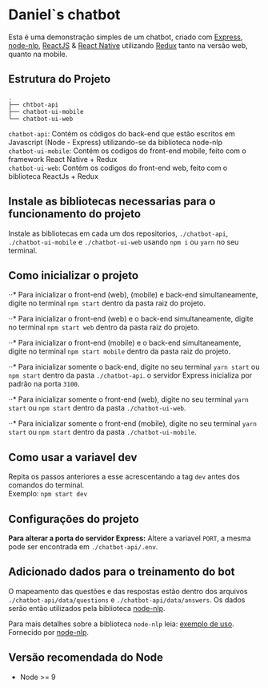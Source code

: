 # Daniel`s chatbot

Esta é uma demonstração simples de um chatbot, criado com [Express](https://expressjs.com/), [node-nlp](https://www.npmjs.com/package/node-nlp), [ReactJS](https://reactjs.org/) & [React Native](https://facebook.github.io/react-native/) utilizando [Redux](https://redux.js.org/) tanto na versão web, quanto na mobile.

## Estrutura do Projeto

```
.
├── chtbot-api
├── chatbot-ui-mobile
└── chatbot-ui-web

```

`chatbot-api`: Contém os códigos do back-end que estão escritos em Javascript (Node - Express) utilizando-se da biblioteca node-nlp  
`chatbot-ui-mobile`: Contém os codigos do front-end mobile, feito com o framework React Native + Redux  
`chatbot-ui-web`: Contém os codigos do front-end web, feito com o biblioteca ReactJs + Redux  

## Instale as bibliotecas necessarias para o funcionamento do projeto

Instale as bibliotecas em cada um dos repositorios, `./chatbot-api`, `./chatbot-ui-mobile` e `./chatbot-ui-web` usando `npm i` ou `yarn` no seu terminal.

## Como inicializar o projeto

⋅⋅* Para inicializar o front-end (web), (mobile) e back-end simultaneamente, digite no terminal `npm start` dentro da pasta raiz do projeto.

⋅⋅* Para inicializar o front-end (web) e o back-end simultaneamente, digite no terminal `npm start web` dentro da pasta raiz do projeto.

⋅⋅* Para inicializar o front-end (mobile) e o back-end simultaneamente, digite no terminal `npm start mobile` dentro da pasta raiz do projeto.

⋅⋅* Para inicializar somente o back-end, digite no seu terminal `yarn start` ou `npm start` dentro da pasta `./chatbot-api`. o servidor Express inicializa por padrão na porta `3100`.

⋅⋅* Para inicializar somente o front-end (web), digite no seu terminal `yarn start` ou `npm start` dentro da pasta `./chatbot-ui-web`.

 ⋅⋅* Para inicializar somente o front-end (mobile), digite no seu terminal `yarn start` ou `npm start` dentro da pasta `./chatbot-ui-mobile`.

## Como usar a variavel dev

Repita os passos anteriores a esse acrescentando a tag `dev` antes dos comandos do terminal.  
Exemplo: `npm start dev`

## Configurações do projeto

**Para alterar a porta do servidor Express:**
Altere a variavel `PORT`, a mesma pode ser encontrada em `./chatbot-api/.env`.

## Adicionado dados para o treinamento do bot

O mapeamento das questões e das respostas estão dentro dos arquivos `./chatbot-api/data/questions` e `./chatbot-api/data/answers`. Os dados serão então utilizados pela biblioteca [node-nlp](https://www.npmjs.com/package/node-nlp).

Para mais detalhes sobre a biblioteca `node-nlp` leia: [exemplo de uso](https://www.npmjs.com/package/node-nlp#example-of-use).  
Fornecido por [node-nlp](https://www.npmjs.com/package/node-nlp).

## Versão recomendada do Node

- Node >= 9
